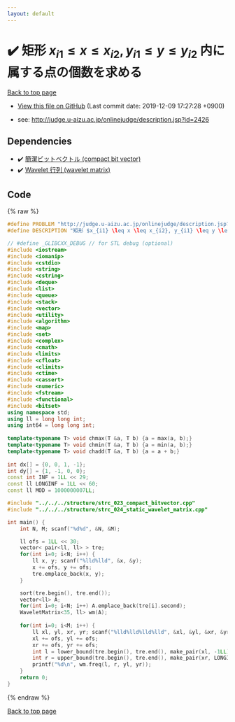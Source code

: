 ```yaml
---
layout: default
---
```


<!-- mathjax config similar to math.stackexchange -->
<script type="text/javascript" async
  src="https://cdnjs.cloudflare.com/ajax/libs/mathjax/2.7.5/MathJax.js?config=TeX-MML-AM_CHTML">
</script>
<script type="text/x-mathjax-config">
  MathJax.Hub.Config({
    TeX: { equationNumbers: { autoNumber: "AMS" }},
    tex2jax: {
      inlineMath: [ ['$','$'] ],
      processEscapes: true
    },
    "HTML-CSS": { matchFontHeight: false },
    displayAlign: "left",
    displayIndent: "2em"
  });
</script>

<script type="text/javascript" src="https://cdnjs.cloudflare.com/ajax/libs/jquery/3.4.1/jquery.min.js"></script>
<script src="https://cdn.jsdelivr.net/npm/jquery-balloon-js@1.1.2/jquery.balloon.min.js" integrity="sha256-ZEYs9VrgAeNuPvs15E39OsyOJaIkXEEt10fzxJ20+2I=" crossorigin="anonymous"></script>
<script type="text/javascript" src="../../../../assets/js/copy-button.js"></script>
<link rel="stylesheet" href="../../../../assets/css/copy-button.css" />


# :heavy_check_mark: 矩形 $x_{i1} \leq x \leq x_{i2}, y_{i1} \leq y \leq y_{i2}$ 内に属する点の個数を求める
<a href="../../../../index.html">Back to top page</a>

* <a href="{{ site.github.repository_url }}/blob/master/verifying_test/AOJ/2426/static_wavelet_matrix.test.cpp">View this file on GitHub</a> (Last commit date: 2019-12-09 17:27:28 +0900)


* see: <a href="http://judge.u-aizu.ac.jp/onlinejudge/description.jsp?id=2426">http://judge.u-aizu.ac.jp/onlinejudge/description.jsp?id=2426</a>


## Dependencies
* :heavy_check_mark: <a href="../../../../library/structure/strc_023_compact_bitvector.cpp.html">簡潔ビットベクトル (compact bit vector)</a>
* :heavy_check_mark: <a href="../../../../library/structure/strc_024_static_wavelet_matrix.cpp.html">Wavelet 行列 (wavelet matrix)</a>


## Code
{% raw %}
```cpp
#define PROBLEM "http://judge.u-aizu.ac.jp/onlinejudge/description.jsp?id=2426"
#define DESCRIPTION "矩形 $x_{i1} \leq x \leq x_{i2}, y_{i1} \leq y \leq y_{i2}$ 内に属する点の個数を求める"

// #define _GLIBCXX_DEBUG // for STL debug (optional)
#include <iostream>
#include <iomanip>
#include <cstdio>
#include <string>
#include <cstring>
#include <deque>
#include <list>
#include <queue>
#include <stack>
#include <vector>
#include <utility>
#include <algorithm>
#include <map>
#include <set>
#include <complex>
#include <cmath>
#include <limits>
#include <cfloat>
#include <climits>
#include <ctime>
#include <cassert>
#include <numeric>
#include <fstream>
#include <functional>
#include <bitset>
using namespace std;
using ll = long long int;
using int64 = long long int;
 
template<typename T> void chmax(T &a, T b) {a = max(a, b);}
template<typename T> void chmin(T &a, T b) {a = min(a, b);}
template<typename T> void chadd(T &a, T b) {a = a + b;}
 
int dx[] = {0, 0, 1, -1};
int dy[] = {1, -1, 0, 0};
const int INF = 1LL << 29;
const ll LONGINF = 1LL << 60;
const ll MOD = 1000000007LL;

#include "../../../structure/strc_023_compact_bitvector.cpp"
#include "../../../structure/strc_024_static_wavelet_matrix.cpp"

int main() {
    int N, M; scanf("%d%d", &N, &M);

    ll ofs = 1LL << 30;
    vector< pair<ll, ll> > tre;
    for(int i=0; i<N; i++) {
        ll x, y; scanf("%lld%lld", &x, &y);
        x += ofs, y += ofs;
        tre.emplace_back(x, y);
    }

    sort(tre.begin(), tre.end());
    vector<ll> A;
    for(int i=0; i<N; i++) A.emplace_back(tre[i].second);
    WaveletMatrix<35, ll> wm(A);
    
    for(int i=0; i<M; i++) {
        ll xl, yl, xr, yr; scanf("%lld%lld%lld%lld", &xl, &yl, &xr, &yr);
        xl += ofs, yl += ofs;
        xr += ofs, yr += ofs;
        int l = lower_bound(tre.begin(), tre.end(), make_pair(xl, -1LL)) - tre.begin();
        int r = upper_bound(tre.begin(), tre.end(), make_pair(xr, LONGINF)) - tre.begin();
        printf("%d\n", wm.freq(l, r, yl, yr));
    }
    return 0;
}

```
{% endraw %}

<a href="../../../../index.html">Back to top page</a>

